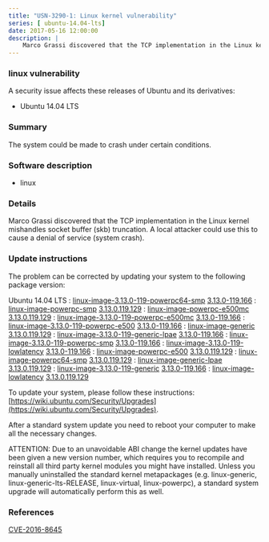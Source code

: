 ```yaml
---
title: "USN-3290-1: Linux kernel vulnerability"
series: [ ubuntu-14.04-lts]
date: 2017-05-16 12:00:00
description: |
    Marco Grassi discovered that the TCP implementation in the Linux kernel mishandles socket buffer (skb) truncation. A local attacker could use this to cause a denial of service (system crash). 
--- 
```

 
### linux vulnerability

A security issue affects these releases of Ubuntu and its derivatives:

* Ubuntu 14.04 LTS

### Summary

The system could be made to crash under certain conditions. 

### Software description

* linux 

### Details

Marco Grassi discovered that the TCP implementation in the Linux kernel mishandles socket buffer (skb) truncation. A local attacker could use this to cause a denial of service (system crash). 

### Update instructions

The problem can be corrected by updating your system to the following package version:

Ubuntu 14.04 LTS
 : [linux-image-3.13.0-119-powerpc64-smp](https://launchpad.net/ubuntu/+source/linux) <span> [3.13.0-119.166](https://launchpad.net/ubuntu/+source/linux/3.13.0-119.166) </span> 
 : [linux-image-powerpc-smp](https://launchpad.net/ubuntu/+source/linux) <span> [3.13.0.119.129](https://launchpad.net/ubuntu/+source/linux/3.13.0-119.166) </span> 
 : [linux-image-powerpc-e500mc](https://launchpad.net/ubuntu/+source/linux) <span> [3.13.0.119.129](https://launchpad.net/ubuntu/+source/linux/3.13.0-119.166) </span> 
 : [linux-image-3.13.0-119-powerpc-e500mc](https://launchpad.net/ubuntu/+source/linux) <span> [3.13.0-119.166](https://launchpad.net/ubuntu/+source/linux/3.13.0-119.166) </span> 
 : [linux-image-3.13.0-119-powerpc-e500](https://launchpad.net/ubuntu/+source/linux) <span> [3.13.0-119.166](https://launchpad.net/ubuntu/+source/linux/3.13.0-119.166) </span> 
 : [linux-image-generic](https://launchpad.net/ubuntu/+source/linux) <span> [3.13.0.119.129](https://launchpad.net/ubuntu/+source/linux/3.13.0-119.166) </span> 
 : [linux-image-3.13.0-119-generic-lpae](https://launchpad.net/ubuntu/+source/linux) <span> [3.13.0-119.166](https://launchpad.net/ubuntu/+source/linux/3.13.0-119.166) </span> 
 : [linux-image-3.13.0-119-powerpc-smp](https://launchpad.net/ubuntu/+source/linux) <span> [3.13.0-119.166](https://launchpad.net/ubuntu/+source/linux/3.13.0-119.166) </span> 
 : [linux-image-3.13.0-119-lowlatency](https://launchpad.net/ubuntu/+source/linux) <span> [3.13.0-119.166](https://launchpad.net/ubuntu/+source/linux/3.13.0-119.166) </span> 
 : [linux-image-powerpc-e500](https://launchpad.net/ubuntu/+source/linux) <span> [3.13.0.119.129](https://launchpad.net/ubuntu/+source/linux/3.13.0-119.166) </span> 
 : [linux-image-powerpc64-smp](https://launchpad.net/ubuntu/+source/linux) <span> [3.13.0.119.129](https://launchpad.net/ubuntu/+source/linux/3.13.0-119.166) </span> 
 : [linux-image-generic-lpae](https://launchpad.net/ubuntu/+source/linux) <span> [3.13.0.119.129](https://launchpad.net/ubuntu/+source/linux/3.13.0-119.166) </span> 
 : [linux-image-3.13.0-119-generic](https://launchpad.net/ubuntu/+source/linux) <span> [3.13.0-119.166](https://launchpad.net/ubuntu/+source/linux/3.13.0-119.166) </span> 
 : [linux-image-lowlatency](https://launchpad.net/ubuntu/+source/linux) <span> [3.13.0.119.129](https://launchpad.net/ubuntu/+source/linux/3.13.0-119.166) </span> 

To update your system, please follow these instructions: [https://wiki.ubuntu.com/Security/Upgrades](https://wiki.ubuntu.com/Security/Upgrades).

After a standard system update you need to reboot your computer to make all the necessary changes.

ATTENTION: Due to an unavoidable ABI change the kernel updates have been given a new version number, which requires you to recompile and reinstall all third party kernel modules you might have installed. Unless you manually uninstalled the standard kernel metapackages (e.g. linux-generic, linux-generic-lts-RELEASE, linux-virtual, linux-powerpc), a standard system upgrade will automatically perform this as well. 

### References

 [CVE-2016-8645](http://people.ubuntu.com/~ubuntu-security/cve/CVE-2016-8645)
 
